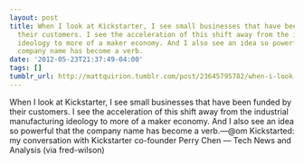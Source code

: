 ```yaml
---
layout: post
title: When I look at Kickstarter, I see small businesses that have been funded by
  their customers. I see the acceleration of this shift away from the industrial manufacturing
  ideology to more of a maker economy. And I also see an idea so powerful that the
  company name has become a verb.
date: '2012-05-23T21:37:49-04:00'
tags: []
tumblr_url: http://mattquirion.tumblr.com/post/23645795782/when-i-look-at-kickstarter-i-see-small-businesses
---
```

When I look at Kickstarter, I see small businesses that have been funded by their customers. I see the acceleration of this shift away from the industrial manufacturing ideology to more of a maker economy. And I also see an idea so powerful that the company name has become a verb.—@om
Kickstarted: my conversation with Kickstarter co-founder Perry Chen — Tech News and Analysis
(via fred-wilson)
